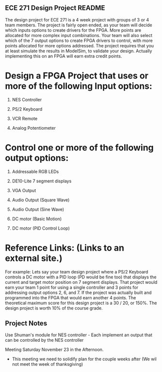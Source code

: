 ## ECE 271 Design Project README

The design project for ECE 271 is a 4 week project with groups of 3 or 4 team members.  The project is fairly open ended, as your team will decide which inputs options to create drivers for the FPGA. More points are allocated for more complex input combinations.  Your team will also select which of the 7 output options to create FPGA drivers to control, with more points allocated for more options addressed.  The project requires that you at least simulate the results in ModelSim, to validate your design.  Actually implementing this on an FPGA will earn extra credit points.


# Design a FPGA Project that uses or more of the following Input options:

1.  NES Controller

2.  PS/2 Keyboard

3.  VCR Remote

4. Analog Potentiometer


# Control one or more of the following output options:

1.  Addressable RGB LEDs 

2.  DE10-Lite 7 segment displays

3.  VGA Output

4.  Audio Output (Square Wave)

5.  Audio Output (Sine Wave)

6.  DC motor (Basic Motion) 

7.  DC motor (PID Control Loop)




# Reference Links: (Links to an external site.)

 

For example:  Lets say your team design project where a PS/2 Keyboard controls a DC motor with a PID loop (PD would be fine too) that displays the current and target motor position on 7 segment displays. That project would earn your team 1 point for using a single controller and 3 points for addressing output options 2, 6, and 7.  If the project was actually built and programmed into the FPGA that would earn another 4 points.  The theoretical maximum score for this design project is a 30 / 20, or 150%.  The design project is worth 10% of the course grade.  


## Project Notes 

Use Shuman's module for NES controller - Each implement an output that can be controlled by the NES controller 

Meeting Saturday November 23 in the Afternoon.
- This meeting we need to solidify plan for the couple weeks after (We wil not meet the week of thanksgiving)

